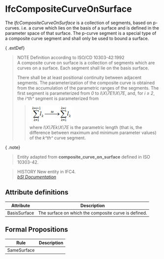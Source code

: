 IfcCompositeCurveOnSurface
==========================
The _IfcCompositeCurveOnSurface_ is a collection of segments, based on
p-curves. i.e. a curve which lies on the basis of a surface and is defined in
the parameter space of that surface. The p-curve segment is a special type of
a composite curve segment and shall only be used to bound a surface.  
  
{ .extDef}  
> NOTE Definition according to ISO/CD 10303-42:1992  
> A composite curve on surface is a collection of segments which are curves on
> a surface. Each segment shall lie on the basis surface.  
>  
> There shall be at least positional continuity between adjacent segments. The
> parameterization of the composite curve is obtained from the accumulation of
> the parametric ranges of the segments. The first segment is parameterized
> from _0_ to _l\X\7E1\X\7E_, and, for _i ≥ 2_, the _i^th^_ segment is
> parameterized from  
>  
>> ![formula](../figures/ifccompositecurveonsurface-math1.gif)  
> where _l\X\7Ek\X\7E_ is the parametric length (that is, the difference
> between maximum and minimum parameter values) of the _k^th^_ curve segment.  
>  
  
  
{ .note}  
> Entity adapted from **composite_curve_on_surface** defined in ISO 10303-42.  
  
> HISTORY  New entity in IFC4.  
[ _bSI
Documentation_](https://standards.buildingsmart.org/IFC/DEV/IFC4_2/FINAL/HTML/schema/ifcgeometryresource/lexical/ifccompositecurveonsurface.htm)


Attribute definitions
---------------------
| Attribute    | Description                                          |
|--------------|------------------------------------------------------|
| BasisSurface | The surface on which the composite curve is defined. |

Formal Propositions
-------------------
| Rule        | Description   |
|-------------|---------------|
| SameSurface |               |

